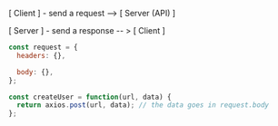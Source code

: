 [ Client ] - send a request --> [ Server (API) ]

[ Server ] - send a response -- > [ Client ]

```js
const request = {
  headers: {},

  body: {},
};

const createUser = function(url, data) {
  return axios.post(url, data); // the data goes in request.body
};
```

